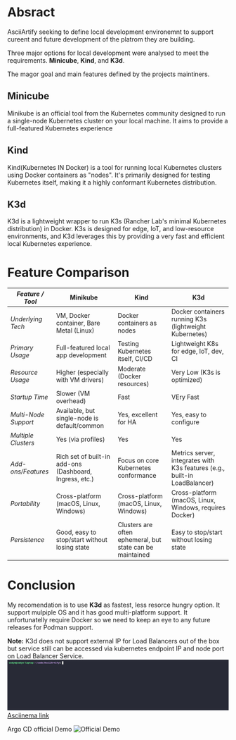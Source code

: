 
# Absract 
AsciiArtify seeking to define local development environemnt to support cureent and future development of the platrom they are building. 

Three major options for local development were analysed to meet the requirements. **Minicube**, **Kind**, and **K3d**.

The magor goal and main features defined by the projects maintiners.

## Minicube
Minikube is an official tool from the Kubernetes community designed to run a single-node Kubernetes cluster on your local machine. It aims to provide a full-featured Kubernetes experience

## Kind
Kind(Kubernetes IN Docker) is a tool for running local Kubernetes clusters using Docker containers as "nodes". It's primarily designed for testing Kubernetes itself, making it a highly conformant Kubernetes distribution.

## K3d
K3d is a lightweight wrapper to run K3s (Rancher Lab's minimal Kubernetes distribution) in Docker. K3s is designed for edge, IoT, and low-resource environments, and K3d leverages this by providing a very fast and efficient local Kubernetes experience.

# Feature Comparison
| **_Feature / Tool_** | **Minikube**                                            | **Kind**                                                  | **K3d**                                                                    |
|----------------------|---------------------------------------------------------|-----------------------------------------------------------|----------------------------------------------------------------------------|
| _Underlying Tech_    | VM, Docker container, Bare Metal (Linux)                | Docker containers as nodes                                | Docker containers running K3s (lightweight Kubernetes)                     |
| _Primary Usage_      | Full-featured local app development                     | Testing Kubernetes itself, CI/CD                          | Lightweight K8s for edge, IoT, dev, CI                                     |
| _Resource Usage_     | Higher (especially with VM drivers)                     | Moderate (Docker resources)                               | Very Low (K3s is optimized)                                                |
| _Startup Time_       | Slower (VM overhead)                                    | Fast                                                      | VEry Fast                                                                  |
| _Multi-Node Support_ | Available, but single-node is default/common            | Yes, excellent for HA                                     | Yes, easy to configure                                                     |
| _Multiple Clusters_  | Yes (via profiles)                                      | Yes                                                       | Yes                                                                        |
| _Add-ons/Features_   | Rich set of built-in add-ons (Dashboard, Ingress, etc.) | Focus on core Kubernetes conformance                      | Metrics server, integrates with K3s features (e.g., built-in LoadBalancer) |
| _Portability_        | Cross-platform (macOS, Linux, Windows)                  | Cross-platform (macOS, Linux, Windows)                    | Cross-platform (macOS, Linux, Windows, requires Docker)                    |
| _Persistence_        | Good, easy to stop/start without losing state           | Clusters are often ephemeral, but state can be maintained | Easy to stop/start without losing state                                    |

# Conclusion
My recomendation is to use **K3d** as fastest, less resorce hungry option. It support mulpiple OS and it has good multi-platform support. It unfortunatelly require Docker so we need to keep an eye to any future releases for Podman support.

**Note:** K3d does not support external IP for Load Balancers out of the box but service still can be accessed via kubernetes endpoint IP and node port on Load Balancer Service.
![Demo](demo.gif)
[Asciinema link](https://asciinema.org/a/rrdfPVZLN1JA14VjJ9JPVdDW7)

Argo CD official Demo
![Official Demo](https://argo-cd.readthedocs.io/en/stable/assets/argocd-ui.gif)
